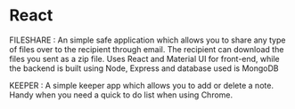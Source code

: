 # React

FILESHARE : An simple safe application which allows you to share any type of files over to the recipient through email. The recipient can download the files you sent as a zip file. Uses React and Material UI for front-end, while the backend is built using Node, Express and database used is MongoDB

KEEPER : A simple keeper app which allows you to add or delete a note. Handy when you need a quick to do list when using Chrome.  
 

